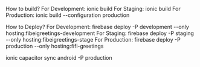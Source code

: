How to build?
For Development: ionic build
For Staging: ionic build
For Production: ionic build --configuration production

How to Deploy?
For Development: firebase deploy -P development --only hosting:fibeigreetings-development
For Staging: firebase deploy -P staging --only hosting:fibeigreetings-stage
For Production: firebase deploy -P production --only hosting:fifi-greetings


ionic capacitor sync android -P production